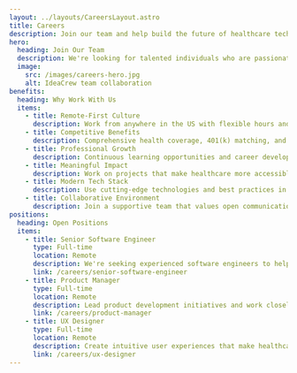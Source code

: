 ```yaml
---
layout: ../layouts/CareersLayout.astro
title: Careers
description: Join our team and help build the future of healthcare technology
hero:
  heading: Join Our Team
  description: We're looking for talented individuals who are passionate about making a difference in healthcare technology. At IdeaCrew, you'll work on meaningful projects that impact millions of lives while growing your career alongside industry experts.
  image:
    src: /images/careers-hero.jpg
    alt: IdeaCrew team collaboration
benefits:
  heading: Why Work With Us
  items:
    - title: Remote-First Culture
      description: Work from anywhere in the US with flexible hours and a healthy work-life balance.
    - title: Competitive Benefits
      description: Comprehensive health coverage, 401(k) matching, and generous PTO.
    - title: Professional Growth
      description: Continuous learning opportunities and career development support.
    - title: Meaningful Impact
      description: Work on projects that make healthcare more accessible and affordable.
    - title: Modern Tech Stack
      description: Use cutting-edge technologies and best practices in software development.
    - title: Collaborative Environment
      description: Join a supportive team that values open communication and innovation.
positions:
  heading: Open Positions
  items:
    - title: Senior Software Engineer
      type: Full-time
      location: Remote
      description: We're seeking experienced software engineers to help build and maintain our healthcare technology platforms.
      link: /careers/senior-software-engineer
    - title: Product Manager
      type: Full-time
      location: Remote
      description: Lead product development initiatives and work closely with stakeholders to deliver impactful solutions.
      link: /careers/product-manager
    - title: UX Designer
      type: Full-time
      location: Remote
      description: Create intuitive user experiences that make healthcare technology accessible to everyone.
      link: /careers/ux-designer
---
```

